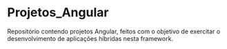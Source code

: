 # Projetos_Angular
Repositório contendo projetos Angular, feitos com o objetivo de exercitar o desenvolvimento de aplicações híbridas nesta framework.

